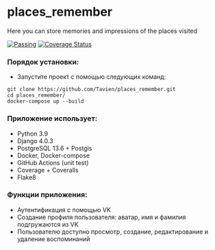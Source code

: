 # places_remember
Here you can store memories and impressions of the places visited

[![Passing](https://github.com/Tavien/places_remember/actions/workflows/django_tests.yml/badge.svg?branch=master)](https://github.com/Tavien/places_remember/actions/workflows/django_tests.yml)
[![Coverage Status](https://coveralls.io/repos/github/Tavien/places_remember/badge.svg?branch=master)](https://coveralls.io/github/Tavien/places_remember?branch=master)

### Порядок установки:

- Запустите проект с помощью следующих команд:
```
git clone https://github.com/Tavien/places_remember.git
cd places_remember/
docker-compose up --build
```

### Приложение использует:

- Python 3.9
- Django 4.0.3
- PostgreSQL 13.6 + Postgis
- Docker, Docker-compose
- GitHub Actions (unit test)
- Coverage + Coveralls
- Flake8

### Функции приложения:

- Аутентификация с помощью VK
- Создание профиля пользователя: аватар, имя и фамилия подгружаются из VK
- Пользователю доступно просмотр, создание, редактирование и удаление воспоминаний
